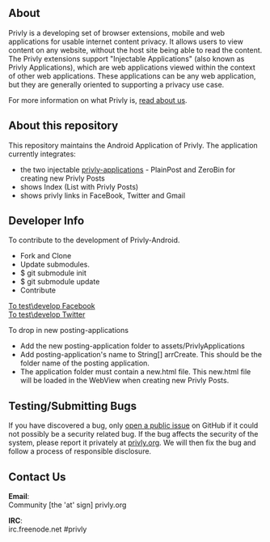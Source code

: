 ## About ##

Privly is a developing set of browser extensions, mobile and web applications for usable internet content privacy. It allows users to view content on any website, without the host site being able to read the content. The Privly extensions support "Injectable Applications" (also known as Privly Applications), which are web applications viewed within the context of other web applications. These applications can be any web application, but they are generally oriented to supporting a privacy use case.

For more information on what Privly is, [read about us](https://priv.ly/pages/about).

## About this repository ##

This repository maintains the Android Application of Privly. The application currently integrates:
* the two injectable [privly-applications](https://github.com/privly/privly-applications/) - PlainPost and ZeroBin for creating new Privly Posts
* shows Index (List with Privly Posts)
* shows privly links in FaceBook, Twitter and Gmail

## Developer Info ##
To contribute to the development of Privly-Android. 

* Fork and Clone 
* Update submodules. 
 * $ git submodule init
 * $ git submodule update
* Contribute

[To test\develop Facebook](https://github.com/privly/privly-android/wiki/To-test%5Cdevelop-Facebook) <br>
[To test\develop Twitter](https://github.com/privly/privly-android/wiki/To-test%5Cdevelop-Twitter)

To drop in new posting-applications

* Add the new posting-application folder to assets/PrivlyApplications
* Add posting-application's name to String[] arrCreate. This should be the folder name of the posting application. 
* The application folder must contain a new.html file. This new.html file will be loaded in the WebView when creating new Privly Posts. 


## Testing/Submitting Bugs ##

If you have discovered a bug, only [open a public issue](https://github.com/privly/privly-android/issues) on GitHub if it could not possibly be a security related bug. If the bug affects the security of the system, please report it privately at [privly.org](http://www.privly.org/content/bug-report). We will then fix the bug and follow a process of responsible disclosure.

## Contact Us ##

**Email**:  
Community [the 'at' sign] privly.org  

**IRC**:  
irc.freenode.net #privly

